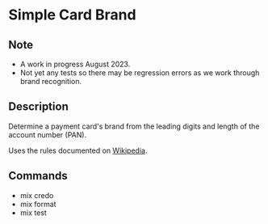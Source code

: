 # Simple Card Brand

## Note

- A work in progress August 2023.
- Not yet any tests so there may be regression errors as we work through brand recognition.

## Description

Determine a payment card's brand from the leading digits and length of the account number (PAN).

Uses the rules documented on [Wikipedia](https://en.wikipedia.org/wiki/Payment_card_number).

## Commands

- mix credo
- mix format
- mix test
